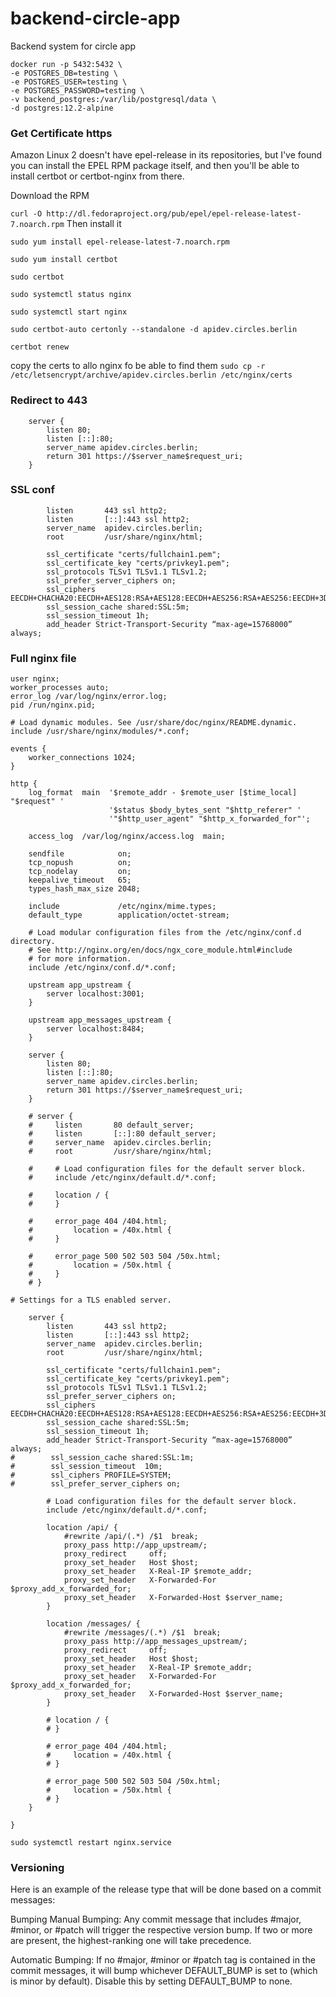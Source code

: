 # backend-circle-app

Backend system for circle app

```
docker run -p 5432:5432 \
-e POSTGRES_DB=testing \
-e POSTGRES_USER=testing \
-e POSTGRES_PASSWORD=testing \
-v backend_postgres:/var/lib/postgresql/data \
-d postgres:12.2-alpine
```

### Get Certificate https

Amazon Linux 2 doesn't have epel-release in its repositories, but I've found you can install the EPEL RPM package itself, and then you'll be able to install certbot or certbot-nginx from there.

Download the RPM

`curl -O http://dl.fedoraproject.org/pub/epel/epel-release-latest-7.noarch.rpm`
Then install it

`sudo yum install epel-release-latest-7.noarch.rpm`

`sudo yum install certbot`

`sudo certbot`

`sudo systemctl status nginx`

`sudo systemctl start nginx`

`sudo certbot-auto certonly --standalone -d apidev.circles.berlin`

`certbot renew`

copy the certs to allo nginx fo be able to find them
`sudo cp -r /etc/letsencrypt/archive/apidev.circles.berlin /etc/nginx/certs`

### Redirect to 443

```
    server {
        listen 80;
        listen [::]:80;
        server_name apidev.circles.berlin;
        return 301 https://$server_name$request_uri;
    }
```

### SSL conf

```
        listen       443 ssl http2;
        listen       [::]:443 ssl http2;
        server_name  apidev.circles.berlin;
        root         /usr/share/nginx/html;

        ssl_certificate "certs/fullchain1.pem";
        ssl_certificate_key "certs/privkey1.pem";
        ssl_protocols TLSv1 TLSv1.1 TLSv1.2;
        ssl_prefer_server_ciphers on;
        ssl_ciphers EECDH+CHACHA20:EECDH+AES128:RSA+AES128:EECDH+AES256:RSA+AES256:EECDH+3DES:RSA+3DES:!MD5;
        ssl_session_cache shared:SSL:5m;
        ssl_session_timeout 1h;
        add_header Strict-Transport-Security “max-age=15768000” always;
```

### Full nginx file

```
user nginx;
worker_processes auto;
error_log /var/log/nginx/error.log;
pid /run/nginx.pid;

# Load dynamic modules. See /usr/share/doc/nginx/README.dynamic.
include /usr/share/nginx/modules/*.conf;

events {
    worker_connections 1024;
}

http {
    log_format  main  '$remote_addr - $remote_user [$time_local] "$request" '
                      '$status $body_bytes_sent "$http_referer" '
                      '"$http_user_agent" "$http_x_forwarded_for"';

    access_log  /var/log/nginx/access.log  main;

    sendfile            on;
    tcp_nopush          on;
    tcp_nodelay         on;
    keepalive_timeout   65;
    types_hash_max_size 2048;

    include             /etc/nginx/mime.types;
    default_type        application/octet-stream;

    # Load modular configuration files from the /etc/nginx/conf.d directory.
    # See http://nginx.org/en/docs/ngx_core_module.html#include
    # for more information.
    include /etc/nginx/conf.d/*.conf;

    upstream app_upstream {
        server localhost:3001;
    }

    upstream app_messages_upstream {
        server localhost:8484;
    }

    server {
        listen 80;
        listen [::]:80;
        server_name apidev.circles.berlin;
        return 301 https://$server_name$request_uri;
    }

    # server {
    #     listen       80 default_server;
    #     listen       [::]:80 default_server;
    #     server_name  apidev.circles.berlin;
    #     root         /usr/share/nginx/html;

    #     # Load configuration files for the default server block.
    #     include /etc/nginx/default.d/*.conf;

    #     location / {
    #     }

    #     error_page 404 /404.html;
    #         location = /40x.html {
    #     }

    #     error_page 500 502 503 504 /50x.html;
    #         location = /50x.html {
    #     }
    # }

# Settings for a TLS enabled server.

    server {
        listen       443 ssl http2;
        listen       [::]:443 ssl http2;
        server_name  apidev.circles.berlin;
        root         /usr/share/nginx/html;

        ssl_certificate "certs/fullchain1.pem";
        ssl_certificate_key "certs/privkey1.pem";
        ssl_protocols TLSv1 TLSv1.1 TLSv1.2;
        ssl_prefer_server_ciphers on;
        ssl_ciphers EECDH+CHACHA20:EECDH+AES128:RSA+AES128:EECDH+AES256:RSA+AES256:EECDH+3DES:RSA+3DES:!MD5;
        ssl_session_cache shared:SSL:5m;
        ssl_session_timeout 1h;
        add_header Strict-Transport-Security “max-age=15768000” always;
#        ssl_session_cache shared:SSL:1m;
#        ssl_session_timeout  10m;
#        ssl_ciphers PROFILE=SYSTEM;
#        ssl_prefer_server_ciphers on;

        # Load configuration files for the default server block.
        include /etc/nginx/default.d/*.conf;

        location /api/ {
            #rewrite /api/(.*) /$1  break;
            proxy_pass http://app_upstream/;
            proxy_redirect     off;
            proxy_set_header   Host $host;
            proxy_set_header   X-Real-IP $remote_addr;
            proxy_set_header   X-Forwarded-For $proxy_add_x_forwarded_for;
            proxy_set_header   X-Forwarded-Host $server_name;
        }

        location /messages/ {
            #rewrite /messages/(.*) /$1  break;
            proxy_pass http://app_messages_upstream/;
            proxy_redirect     off;
            proxy_set_header   Host $host;
            proxy_set_header   X-Real-IP $remote_addr;
            proxy_set_header   X-Forwarded-For $proxy_add_x_forwarded_for;
            proxy_set_header   X-Forwarded-Host $server_name;
        }

        # location / {
        # }

        # error_page 404 /404.html;
        #     location = /40x.html {
        # }

        # error_page 500 502 503 504 /50x.html;
        #     location = /50x.html {
        # }
    }

}
```

`sudo systemctl restart nginx.service`

### Versioning

Here is an example of the release type that will be done based on a commit messages:

Bumping
Manual Bumping: Any commit message that includes #major, #minor, or #patch will trigger the respective version bump. If two or more are present, the highest-ranking one will take precedence.

Automatic Bumping: If no #major, #minor or #patch tag is contained in the commit messages, it will bump whichever DEFAULT_BUMP is set to (which is minor by default). Disable this by setting DEFAULT_BUMP to none.
